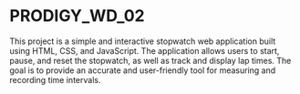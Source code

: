 # PRODIGY_WD_02
This project is a simple and interactive stopwatch web application built using HTML, CSS, and JavaScript. The application allows users to start, pause, and reset the stopwatch, as well as track and display lap times. The goal is to provide an accurate and user-friendly tool for measuring and recording time intervals.
